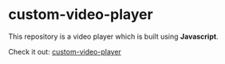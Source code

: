 # custom-video-player

This repository is a video player which is built using **Javascript**.

Check it out: [custom-video-player](https://vishalkrsharma.github.io/custom-video-player/)
